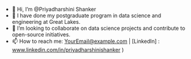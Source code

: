 - 👋 Hi, I’m @Priyadharshini Shanker
- 🌱 I have done my postgraduate program in data science and engineering at Great Lakes.
- 💞️ I’m looking to collaborate on data science projects and contribute to open-source initiatives.
- 📫 How to reach me: [YourEmail@example.com](mailto:priyadharshinishanker22@gmail.com) | [LinkedIn] : www.linkedin.com/in/priyadharshinishanker )
